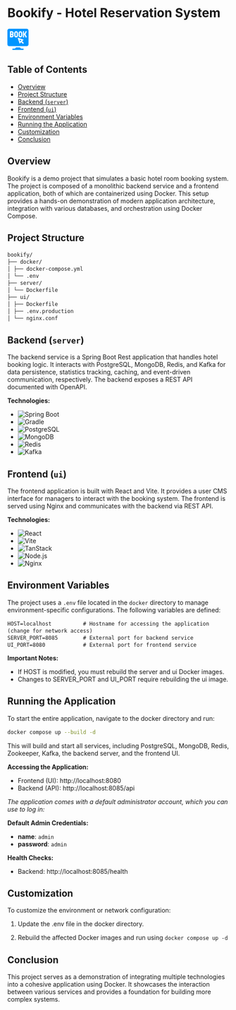 # Bookify - Hotel Reservation System
![Bookify](./ui/public/favicon/favicon.png)
## Table of Contents

- [Overview](#overview)
- [Project Structure](#project-structure)
- [Backend (`server`)](#backend-server)
- [Frontend (`ui`)](#frontend-ui)
- [Environment Variables](#environment-variables)
- [Running the Application](#running-the-application)
- [Customization](#customization)
- [Conclusion](#conclusion)


## Overview

Bookify is a demo project that simulates a basic hotel room booking system.
The project is composed of a monolithic backend service and a frontend application, 
both of which are containerized using Docker.
This setup provides a hands-on demonstration of modern application architecture, 
integration with various databases, and orchestration using Docker Compose.

## Project Structure
```
bookify/ 
├── docker/ 
│ ├── docker-compose.yml 
│ └── .env 
├── server/ 
│ └── Dockerfile 
├── ui/ 
│ ├── Dockerfile 
│ ├── .env.production 
│ └── nginx.conf
```

## Backend (`server`)

The backend service is a Spring Boot Rest application that handles hotel booking logic. 
It interacts with PostgreSQL, MongoDB, Redis, and Kafka for data persistence, statistics tracking, 
caching, and event-driven communication, respectively. 
The backend exposes a REST API documented with OpenAPI.

**Technologies:**
- ![Spring Boot](https://img.shields.io/badge/Spring%20Boot-6DB33F?logo=spring-boot&logoColor=white)
- ![Gradle](https://img.shields.io/badge/Gradle-02303A?style=for-the-badge&logo=Gradle&logoColor=white)
- ![PostgreSQL](https://img.shields.io/badge/PostgreSQL-336791?logo=postgresql&logoColor=white)
- ![MongoDB](https://img.shields.io/badge/MongoDB-47A248?logo=mongodb&logoColor=white)
- ![Redis](https://img.shields.io/badge/Redis-DC382D?logo=redis&logoColor=white)
- ![Kafka](https://img.shields.io/badge/Apache%20Kafka-231F20?logo=apache-kafka&logoColor=white)

## Frontend (`ui`)

The frontend application is built with React and Vite. It provides a user CMS interface for managers to interact with 
the booking system. The frontend is served using Nginx and communicates with the backend via REST API.

**Technologies:**
- ![React](https://img.shields.io/badge/React-61DAFB?logo=react&logoColor=blue)
- ![Vite](https://img.shields.io/badge/Vite-646CFF?logo=vite&logoColor=white)
- ![TanStack](https://img.shields.io/badge/TanStack-FF4154?style=for-the-badge&logo=TanStack&logoColor=white)
- ![Node.js](https://img.shields.io/badge/Node.js-339933?logo=node.js&logoColor=white)
- ![Nginx](https://img.shields.io/badge/Nginx-009639?logo=nginx&logoColor=white)

## Environment Variables

The project uses a `.env` file located in the `docker` directory to manage environment-specific configurations. 
The following variables are defined:

```dotenv
HOST=localhost          # Hostname for accessing the application (change for network access)
SERVER_PORT=8085        # External port for backend service
UI_PORT=8080            # External port for frontend service
```

**Important Notes:**
- If HOST is modified, you must rebuild the server and ui Docker images.
- Changes to SERVER_PORT and UI_PORT require rebuilding the ui image.

## Running the Application

To start the entire application, navigate to the docker directory and run:
```bash
docker compose up --build -d
```
This will build and start all services, including PostgreSQL, MongoDB, Redis, Zookeeper, Kafka, 
the backend server, and the frontend UI.

**Accessing the Application:**
- Frontend (UI): http://localhost:8080
- Backend (API): http://localhost:8085/api

*The application comes with a default administrator account, which you can use to log in:*

**Default Admin Credentials:**
- **name**: `admin`
- **password**: `admin`

**Health Checks:**
- Backend: http://localhost:8085/health

## Customization
To customize the environment or network configuration:

1. Update the .env file in the docker directory.

2. Rebuild the affected Docker images and run using `docker compose up -d`  

## Conclusion

This project serves as a demonstration of integrating multiple technologies into a cohesive application using Docker. 
It showcases the interaction between various services and provides a foundation for building more complex systems.
